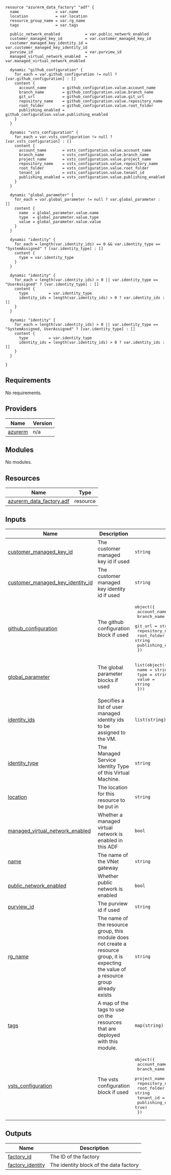 ```hcl
resource "azurerm_data_factory" "adf" {
  name                = var.name
  location            = var.location
  resource_group_name = var.rg_name
  tags                = var.tags

  public_network_enabled           = var.public_network_enabled
  customer_managed_key_id          = var.customer_managed_key_id
  customer_managed_key_identity_id = var.customer_managed_key_identity_id
  purview_id                       = var.purview_id
  managed_virtual_network_enabled  = var.managed_virtual_network_enabled

  dynamic "github_configuration" {
    for_each = var.github_configuration != null ? [var.github_configuration] : []
    content {
      account_name       = github_configuration.value.account_name
      branch_name        = github_configuration.value.branch_name
      git_url            = github_configuration.value.git_url
      repository_name    = github_configuration.value.repository_name
      root_folder        = github_configuration.value.root_folder
      publishing_enabled = github_configuration.value.publishing_enabled
    }
  }

  dynamic "vsts_configuration" {
    for_each = var.vsts_configuration != null ? [var.vsts_configuration] : []
    content {
      account_name       = vsts_configuration.value.account_name
      branch_name        = vsts_configuration.value.branch_name
      project_name       = vsts_configuration.value.project_name
      repository_name    = vsts_configuration.value.repository_name
      root_folder        = vsts_configuration.value.root_folder
      tenant_id          = vsts_configuration.value.tenant_id
      publishing_enabled = vsts_configuration.value.publishing_enabled
    }
  }

  dynamic "global_parameter" {
    for_each = var.global_parameter != null ? var.global_parameter : []
    content {
      name  = global_parameter.value.name
      type  = global_parameter.value.type
      value = global_parameter.value.value
    }
  }

  dynamic "identity" {
    for_each = length(var.identity_ids) == 0 && var.identity_type == "SystemAssigned" ? [var.identity_type] : []
    content {
      type = var.identity_type
    }
  }

  dynamic "identity" {
    for_each = length(var.identity_ids) > 0 || var.identity_type == "UserAssigned" ? [var.identity_type] : []
    content {
      type         = var.identity_type
      identity_ids = length(var.identity_ids) > 0 ? var.identity_ids : []
    }
  }

  dynamic "identity" {
    for_each = length(var.identity_ids) > 0 || var.identity_type == "SystemAssigned, UserAssigned" ? [var.identity_type] : []
    content {
      type         = var.identity_type
      identity_ids = length(var.identity_ids) > 0 ? var.identity_ids : []
    }
  }

}
```
## Requirements

No requirements.

## Providers

| Name | Version |
|------|---------|
| <a name="provider_azurerm"></a> [azurerm](#provider\_azurerm) | n/a |

## Modules

No modules.

## Resources

| Name | Type |
|------|------|
| [azurerm_data_factory.adf](https://registry.terraform.io/providers/hashicorp/azurerm/latest/docs/resources/data_factory) | resource |

## Inputs

| Name | Description | Type | Default | Required |
|------|-------------|------|---------|:--------:|
| <a name="input_customer_managed_key_id"></a> [customer\_managed\_key\_id](#input\_customer\_managed\_key\_id) | The customer managed key id if used | `string` | `null` | no |
| <a name="input_customer_managed_key_identity_id"></a> [customer\_managed\_key\_identity\_id](#input\_customer\_managed\_key\_identity\_id) | The customer managed key identity id if used | `string` | `null` | no |
| <a name="input_github_configuration"></a> [github\_configuration](#input\_github\_configuration) | The github configuration block if used | <pre>object({<br>    account_name       = string<br>    branch_name        = string<br>    git_url            = string<br>    repository_name    = string<br>    root_folder        = string<br>    publishing_enabled = optional(bool, true)<br>  })</pre> | `null` | no |
| <a name="input_global_parameter"></a> [global\_parameter](#input\_global\_parameter) | The global parameter blocks if used | <pre>list(object({<br>    name  = string<br>    type  = string<br>    value = string<br>  }))</pre> | `null` | no |
| <a name="input_identity_ids"></a> [identity\_ids](#input\_identity\_ids) | Specifies a list of user managed identity ids to be assigned to the VM. | `list(string)` | `[]` | no |
| <a name="input_identity_type"></a> [identity\_type](#input\_identity\_type) | The Managed Service Identity Type of this Virtual Machine. | `string` | `""` | no |
| <a name="input_location"></a> [location](#input\_location) | The location for this resource to be put in | `string` | n/a | yes |
| <a name="input_managed_virtual_network_enabled"></a> [managed\_virtual\_network\_enabled](#input\_managed\_virtual\_network\_enabled) | Whether a managed virtual network is enabled in this ADF | `bool` | `false` | no |
| <a name="input_name"></a> [name](#input\_name) | The name of the VNet gateway | `string` | n/a | yes |
| <a name="input_public_network_enabled"></a> [public\_network\_enabled](#input\_public\_network\_enabled) | Whether public network is enabled | `bool` | `false` | no |
| <a name="input_purview_id"></a> [purview\_id](#input\_purview\_id) | The purview id if used | `string` | `null` | no |
| <a name="input_rg_name"></a> [rg\_name](#input\_rg\_name) | The name of the resource group, this module does not create a resource group, it is expecting the value of a resource group already exists | `string` | n/a | yes |
| <a name="input_tags"></a> [tags](#input\_tags) | A map of the tags to use on the resources that are deployed with this module. | `map(string)` | n/a | yes |
| <a name="input_vsts_configuration"></a> [vsts\_configuration](#input\_vsts\_configuration) | The vsts configuration block if used | <pre>object({<br>    account_name       = string<br>    branch_name        = string<br>    project_name       = string<br>    repository_name    = string<br>    root_folder        = string<br>    tenant_id          = string<br>    publishing_enabled = optional(bool, true)<br>  })</pre> | `null` | no |

## Outputs

| Name | Description |
|------|-------------|
| <a name="output_factory_id"></a> [factory\_id](#output\_factory\_id) | The ID of the factory |
| <a name="output_factory_identity"></a> [factory\_identity](#output\_factory\_identity) | The identity block of the data factory |
